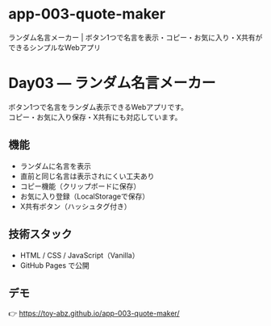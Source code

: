# app-003-quote-maker
ランダム名言メーカー | ボタン1つで名言を表示・コピー・お気に入り・X共有ができるシンプルなWebアプリ

# Day03 — ランダム名言メーカー

ボタン1つで名言をランダム表示できるWebアプリです。  
コピー・お気に入り保存・X共有にも対応しています。  

## 機能
- ランダムに名言を表示
- 直前と同じ名言は表示されにくい工夫あり
- コピー機能（クリップボードに保存）
- お気に入り登録（LocalStorageで保存）
- X共有ボタン（ハッシュタグ付き）

## 技術スタック
- HTML / CSS / JavaScript（Vanilla）
- GitHub Pages で公開

## デモ
👉 https://toy-abz.github.io/app-003-quote-maker/
